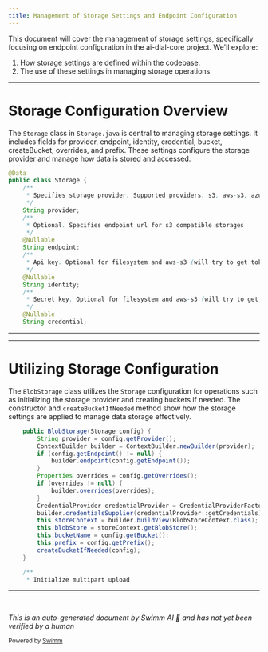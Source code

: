 ```yaml
---
title: Management of Storage Settings and Endpoint Configuration
---
```

This document will cover the management of storage settings, specifically focusing on endpoint configuration in the ai-dial-core project. We'll explore:

1. How storage settings are defined within the codebase.
2. The use of these settings in managing storage operations.

<SwmSnippet path="/src/main/java/com/epam/aidial/core/config/Storage.java" line="8">

---

# Storage Configuration Overview

The `Storage` class in `Storage.java` is central to managing storage settings. It includes fields for provider, endpoint, identity, credential, bucket, createBucket, overrides, and prefix. These settings configure the storage provider and manage how data is stored and accessed.

```java
@Data
public class Storage {
    /**
     * Specifies storage provider. Supported providers: s3, aws-s3, azureblob, google-cloud-storage, filesystem
     */
    String provider;
    /**
     * Optional. Specifies endpoint url for s3 compatible storages
     */
    @Nullable
    String endpoint;
    /**
     * Api key. Optional for filesystem and aws-s3 (will try to get token from EC2 instance metadata)
     */
    @Nullable
    String identity;
    /**
     * Secret key. Optional for filesystem and aws-s3 (will try to get token from EC2 instance metadata)
     */
    @Nullable
    String credential;
```

---

</SwmSnippet>

<SwmSnippet path="/src/main/java/com/epam/aidial/core/storage/BlobStorage.java" line="59">

---

# Utilizing Storage Configuration

The `BlobStorage` class utilizes the `Storage` configuration for operations such as initializing the storage provider and creating buckets if needed. The constructor and `createBucketIfNeeded` method show how the storage settings are applied to manage data storage effectively.

```java
    public BlobStorage(Storage config) {
        String provider = config.getProvider();
        ContextBuilder builder = ContextBuilder.newBuilder(provider);
        if (config.getEndpoint() != null) {
            builder.endpoint(config.getEndpoint());
        }
        Properties overrides = config.getOverrides();
        if (overrides != null) {
            builder.overrides(overrides);
        }
        CredentialProvider credentialProvider = CredentialProviderFactory.create(provider, config.getIdentity(), config.getCredential());
        builder.credentialsSupplier(credentialProvider::getCredentials);
        this.storeContext = builder.buildView(BlobStoreContext.class);
        this.blobStore = storeContext.getBlobStore();
        this.bucketName = config.getBucket();
        this.prefix = config.getPrefix();
        createBucketIfNeeded(config);
    }

    /**
     * Initialize multipart upload
```

---

</SwmSnippet>

&nbsp;

*This is an auto-generated document by Swimm AI 🌊 and has not yet been verified by a human*

<SwmMeta version="3.0.0" repo-id="Z2l0aHViJTNBJTNBYWktZGlhbC1jb3JlJTNBJTNBZXBhbQ==" repo-name="ai-dial-core"><sup>Powered by [Swimm](/)</sup></SwmMeta>
